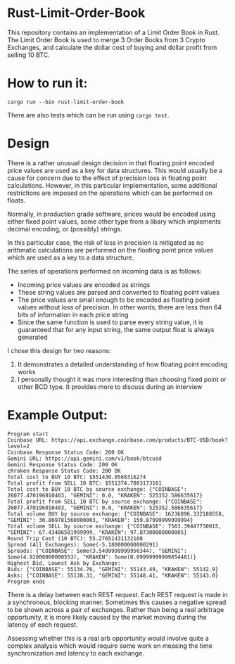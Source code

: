 # Rust-Limit-Order-Book

This repository contains an implementation of a Limit Order Book in Rust. The Limit Order Book is used to merge 3 Order Books from 3 Crypto Exchanges, and calculate the dollar cost of buying and dollar profit from selling 10 BTC.

# How to run it:

```
cargo run --bin rust-limit-order-book
```

There are also tests which can be run using `cargo test`.

# Design

There is a rather unusual design decision in that floating point encoded price values are used as a key for data structures. This would usually be a cause for concern due to the effect of precision loss in floating point calculations. However, in this particular implementation, some additional restrictions are imposed on the operations which can be performed on floats.

Normally, in production grade software, prices would be encoded using either fixed point values, some other type from a libary which implements decimal encoding, or (possibly) strings.

In this particular case, the risk of loss in precision is mitigated as no arithmatic calculations are performed on the floating point price values which are used as a key to a data structure.

The series of operations performed on incoming data is as follows:

- Incoming price values are encoded as strings
- These string values are parsed and converted to floating point values
- The price values are small enough to be encoded as floating point values without loss of precision. In other words, there are less than 64 bits of information in each price string
- Since the same function is used to parse every string value, it is guaranteed that for any input string, the same output float is always generated

I chose this design for two reasons:

1. It demonstrates a detailed understanding of how floating point encoding works
2. I personally thought it was more interesting than choosing fixed point or other BCD type. It provides more to discuss during an interview

# Example Output:

```
Program start
Coinbase URL: https://api.exchange.coinbase.com/products/BTC-USD/book?level=2
Coinbase Response Status Code: 200 OK
Gemini URL: https://api.gemini.com/v1/book/btcusd
Gemini Response Status Code: 200 OK
cKraken Response Status Code: 200 OK
Total cost to BUY 10 BTC: $551430.0568316274
Total profit from SELL 10 BTC: $551374.7803173161
Total cost to BUY 10 BTC by source exchange: {"COINBASE": 26077.470196010403, "GEMINI": 0.0, "KRAKEN": 525352.586635617}
Total profit from SELL 10 BTC by source exchange: {"COINBASE": 26077.470196010403, "GEMINI": 0.0, "KRAKEN": 525352.586635617}
Total volume BUY by source exchange: {"COINBASE": 16236896.332188558, "GEMINI": 30.869781560000003, "KRAKEN": 159.87999999999994}
Total volume SELL by source exchange: {"COINBASE": 7563.39447730015, "GEMINI": 67.43406581999999, "KRAKEN": 97.87300000000005}
Round Trip Cost (10 BTC): 55.27651431132108
Spread (All Exchanges): Some(-5.180000000000291)
Spreads: {"COINBASE": Some(3.5499999999956344), "GEMINI": Some(4.92000000000553), "KRAKEN": Some(0.09999999999854481)}
Highest Bid, Lowest Ask by Exchange:
Bids: {"COINBASE": 55134.76, "GEMINI": 55143.49, "KRAKEN": 55142.9}
Asks: {"COINBASE": 55138.31, "GEMINI": 55148.41, "KRAKEN": 55143.0}
Program ends
```

There is a delay between each REST request. Each REST request is made in a synchronous, blocking manner. Sometimes this causes a negative spread to be shown across a pair of exchanges. Rather than being a real arbitrage opportunity, it is more likely caused by the market moving during the latency of each request.

Assessing whether this is a real arb opportunity would involve quite a complex analysis which would require some work on measing the time synchronization and latency to each exchange.
